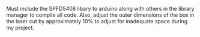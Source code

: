 Must include the SPFD5408 libary to arduino along with others in the library manager to compile all code.
Also, adjust the outer dimensions of the box in the laser cut by approximately 10% to adjust for inadequate space during my project.
